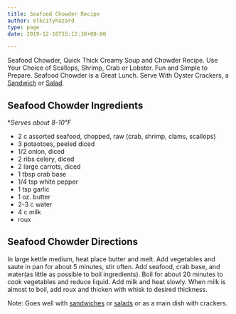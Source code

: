 ```yaml
---
title: Seafood Chowder Recipe
author: elkcityhazard
type: page
date: 2019-12-16T15:12:38+00:00

---
```

Seafood Chowder, Quick Thick Creamy Soup and Chowder Recipe. Use Your Choice of Scallops, Shrimp, Crab or Lobster. Fun and Simple to Prepare. Seafood Chowder is a Great Lunch. Serve With Oyster Crackers, a <a href="/wordpress/sandwich-recipes/" rel="noopener noreferrer" target="_blank">Sandwich</a> or <a href="/wordpress/vegetables-and-salad-recipes/" rel="noopener noreferrer" target="_blank">Salad</a>.

## Seafood Chowder Ingredients

**Serves about 8-10&#8457;*

  * 2 c assorted seafood, chopped, raw (crab, shrimp, clams, scallops)
  * 3 potaotoes, peeled diced
  * 1/2 onion, diced
  * 2 ribs celery, diced
  * 2 large carrots, diced
  * 1 tbsp crab base
  * 1/4 tsp white pepper
  * 1 tsp garlic
  * 1 oz. butter
  * 2-3 c water
  * 4 c milk
  * roux

## Seafood Chowder Directions

In large kettle medium, heat place butter and melt. Add vegetables and saute in pan for about 5 minutes, stir often. Add seafood, crab base, and water(as little as possible to boil ingredients). Boil for about 20 minutes to cook vegetables and reduce liquid. Add milk and heat slowly. When milk is almost to boil, add roux and thicken with whisk to desired thickness.

Note: Goes well with <a href="/wordpress/sandwich-recipes/" rel="noopener noreferrer" target="_blank">sandwiches</a> or <a href="/wordpress/vegetables-and-salad-recipes/" rel="noopener noreferrer" target="_blank">salads</a> or as a main dish with crackers.